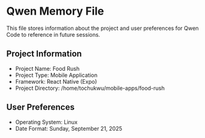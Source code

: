 # Qwen Memory File

This file stores information about the project and user preferences for Qwen Code to reference in future sessions.

## Project Information

- Project Name: Food Rush
- Project Type: Mobile Application
- Framework: React Native (Expo)
- Project Directory: /home/tochukwu/mobile-apps/food-rush

## User Preferences

- Operating System: Linux
- Date Format: Sunday, September 21, 2025
